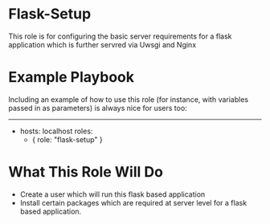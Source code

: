 Flask-Setup
========================

This role is for configuring the basic server requirements for a flask application which is further servred via Uwsgi and Nginx

# Example Playbook

Including an example of how to use this role (for instance, with variables passed in as parameters) is always nice for users too:

---
- hosts: localhost
  roles:
    - { role: "flask-setup" }

# What This Role Will Do

* Create a user which will run this flask based application
* Install certain packages which are required at server level for a flask based application.
